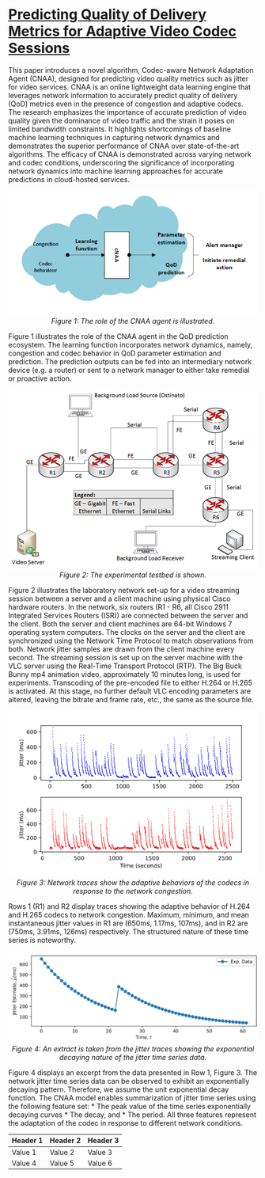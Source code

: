 # [Predicting Quality of Delivery Metrics for Adaptive Video Codec Sessions](https://ieeexplore.ieee.org/abstract/document/9335813)

This paper introduces a novel algorithm, Codec-aware Network Adaptation Agent (CNAA), designed for predicting video quality metrics such as jitter for video services. CNAA is an online lightweight data learning engine that leverages network information to accurately predict quality of delivery (QoD) metrics even in the presence of congestion and adaptive codecs. The research emphasizes the importance of accurate prediction of video quality given the dominance of video traffic and the strain it poses on limited bandwidth constraints. It highlights shortcomings of baseline machine learning techniques in capturing network dynamics and demonstrates the superior performance of CNAA over state-of-the-art algorithms. The efficacy of CNAA is demonstrated across varying network and codec conditions, underscoring the significance of incorporating network dynamics into machine learning approaches for accurate predictions in cloud-hosted services.

<!-- # ![Figure 1](assets/cnaa.png) -->

<p align="center">
    <img src="assets/cnaa.png" alt="The role of the CNAA agent is depicted">
    <br>
    <em>Figure 1: The role of the CNAA agent is illustrated.</em>
</p>


Figure 1 illustrates the role of the CNAA agent in the QoD prediction ecosystem. The learning function incorporates network dynamics, namely, congestion and codec behavior in QoD parameter estimation and prediction. The prediction outputs can be fed into an intermediary network device (e.g. a router) or sent
to a network manager to either take remedial or proactive action.

<p align="center">
    <img src="assets/testbed.png" alt="The experimental testbed is shown">
    <br>
    <em>Figure 2: The experimental testbed is shown.</em>
</p>

Figure 2 illustrates the laboratory network set-up for a video streaming session between a server and a client machine using physical Cisco hardware routers. In the network, six routers (R1 - R6, all Cisco 2911 Integrated Services Routers (ISR)) are connected between the server and the client. Both the server and client machines are 64-bit Windows 7 operating system computers. The clocks on the server and the client are synchronized using the Network Time Protocol to match observations from both. Network jitter samples are drawn from the client machine every second. The streaming session is set up on the server machine with the VLC server using the Real-Time Transport Protocol (RTP). The Big Buck Bunny mp4 animation video, approximately 10 minutes long, is used for experiments. Transcoding of the pre-encoded file to either H.264 or H.265 is activated. At this stage, no further default VLC encoding parameters are altered, leaving the bitrate and frame rate, etc., the same as the source file.

<p align="center">
    <img src="assets/cnaa_traces.png" alt="The network traces are shown">
    <br>
    <em>Figure 3: Network traces show the adaptive behaviors of the codecs in response to the network congestion.</em>
</p>

Rows 1 (R1) and R2 display traces showing the adaptive behavior of H.264 and H.265 codecs to network congestion. Maximum, minimum, and mean instantaneous jitter values in R1 are (650ms, 1.17ms, 107ms), and in R2 are (750ms, 3.91ms, 126ms) respectively. The structured nature of these time series is noteworthy.

<p align="center">
    <img src="assets/extract.png" alt="An extract taken from the network jitter traces is shown">
    <br>
    <em>Figure 4: An extract is taken from the jitter traces showing the exponential decaying nature of the jitter time series data.</em>
</p>

Figure 4 displays an excerpt from the data presented in Row 1, Figure 3. The network jitter time series data can be observed to exhibit an exponentially decaying pattern. Therefore, we assume the unit exponential decay function. The CNAA model enables summarization of jitter time series using the following feature set:
    * The peak value of the time series exponentially decaying curves
    * The decay, and 
    * The period.
All three features represent the adaptation of the codec in response to different network conditions.

| Header 1 | Header 2 | Header 3 |
|----------|----------|----------|
| Value 1  | Value 2  | Value 3  |
| Value 4  | Value 5  | Value 6  |

